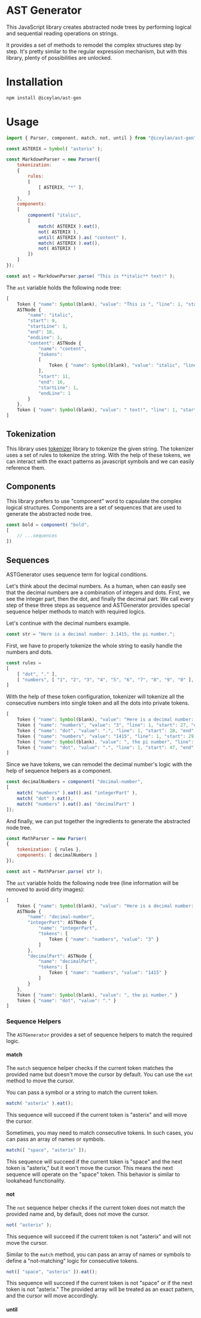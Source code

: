 # AST Generator
This JavaScript library creates abstracted node trees by performing logical and sequential reading operations on strings.

It provides a set of methods to remodel the complex structures step by step. It's pretty similar to the regular expression mechanism, but with this library, plenty of possibilities are unlocked.

# Installation
```bash
npm install @iceylan/ast-gen
```

# Usage
```javascript
import { Parser, component, match, not, until } from "@iceylan/ast-gen";

const ASTERIX = Symbol( "asterix" );

const MarkdownParser = new Parser({
	tokenization:
	{
		rules:
		[
			[ ASTERIX, "*" ],
		]
	},
	components:
	[
		component( "italic",
		[
			match( ASTERIX ).eat(),
			not( ASTERIX ),
			until( ASTERIX ).as( "content" ),
			match( ASTERIX ).eat(),
			not( ASTERIX )
		])
	]
});

const ast = MarkdownParser.parse( "This is **italic** text!" );
```

The `ast` variable holds the following node tree:

```js
[
	Token { "name": Symbol(blank), "value": "This is ", "line": 1, "start": 1, "end": 4 },
	ASTNode {
		"name": "italic",
		"start": 9,
		"startLine": 1,
		"end": 18,
		"endLine": 1,
		"content": ASTNode {
			"name": "content",
			"tokens":
			[
				Token { "name": Symbol(blank), "value": "italic", "line": 1, "start": 11, "end": 16 }
			],
			"start": 11,
			"end": 16,
			"startLine": 1,
			"endLine": 1
		}
	},
	Token { "name": Symbol(blank), "value": " text!", "line": 1, "start": 19, "end": 19 }
]
```

## Tokenization
This library uses [tokenizer](https://github.com/ismailceylan/tokenizer) library to tokenize the given string. The tokenizer uses a set of rules to tokenize the string. With the help of these tokens, we can interact with the exact patterns as javascript symbols and we can easily reference them. 

## Components
This library prefers to use "component" word to capsulate the complex logical structures. Components are a set of sequences that are used to generate the abstracted node tree.

```js
const bold = component( "bold",
[
	// ...sequences	
])
```

## Sequences
ASTGenerator uses sequence term for logical conditions.

Let's think about the decimal numbers. As a human, when can easily see that the decimal numbers are a combination of integers and dots. First, we see the integer part, then the dot, and finally the decimal part. We call every step of these three steps as sequence and ASTGenerator provides special sequence helper methods to match with required logics.

Let's continue with the decimal numbers example.

```js
const str = "Here is a decimal number: 3.1415, the pi number.";
```

First, we have to properly tokenize the whole string to easily handle the numbers and dots.

```js
const rules =
[
	[ "dot", "." ],
	[ "numbers", [ "1", "2", "3", "4", "5", "6", "7", "8", "9", "0" ], { merge: true }],
]
```

With the help of these token configuration, tokenizer will tokenize all the consecutive numbers into single token and all the dots into private tokens.

```js
[
	Token { "name": Symbol(blank), "value": "Here is a decimal number: ", "line": 1, "start": 1, "end": 26 },
	Token { "name": "numbers", "value": "3", "line": 1, "start": 27, "end": 27 },
	Token { "name": "dot", "value": ".", "line": 1, "start": 28, "end": 28 },
	Token { "name": "numbers", "value": "1415", "line": 1, "start": 29, "end": 32 },
	Token { "name": Symbol(blank), "value": ", the pi number", "line": 1, "start": 32, "end": 46 },
	Token { "name": "dot", "value": ".", "line": 1, "start": 47, "end": 47 }
]
```

Since we have tokens, we can remodel the decimal number's logic with the help of sequence helpers as a component.

```js
const decimalNumbers = component( "decimal-number",
[
	match( "numbers" ).eat().as( "integerPart" ),
	match( "dot" ).eat(),
	match( "numbers" ).eat().as( "decimalPart" )
]);
```

And finally, we can put together the ingredients to generate the abstracted node tree.

```js
const MathParser = new Parser(
{
	tokenization: { rules },
	components: [ decimalNumbers ]
});

const ast = MathParser.parse( str );
```

The `ast` variable holds the following node tree (line information will be removed to avoid dirty images):

```js
[
	Token { "name": Symbol(blank), "value": "Here is a decimal number: " },
	ASTNode {
		"name": "decimal-number",
		"integerPart": ASTNode {
			"name": "integerPart",
			"tokens": [
				Token { "name": "numbers", "value": "3" }
			]
		},
		"decimalPart": ASTNode {
			"name": "decimalPart",
			"tokens": [
				Token { "name": "numbers", "value": "1415" }
			]
		}
	},
	Token { "name": Symbol(blank), "value": ", the pi number." }
	Token { "name": "dot", "value": "." }
]
```

### Sequence Helpers
The `ASTGenerator` provides a set of sequence helpers to match the required logic.

#### match
The `match` sequence helper checks if the current token matches the provided name but doesn't move the cursor by default. You can use the `eat` method to move the cursor.

You can pass a symbol or a string to match the current token.

```js
match( "asterix" ).eat();
```

This sequence will succeed if the current token is "asterix" and will move the cursor.

Sometimes, you may need to match consecutive tokens. In such cases, you can pass an array of names or symbols.

```js
match([ "space", "asterix" ]);
```

This sequence will succeed if the current token is "space" and the next token is "asterix," but it won't move the cursor. This means the next sequence will operate on the "space" token. This behavior is similar to lookahead functionality.

#### not
The `not` sequence helper checks if the current token does not match the provided name and, by default, does not move the cursor.

```js
not( "asterix" );
```

This sequence will succeed if the current token is not "asterix" and will not move the cursor.

Similar to the `match` method, you can pass an array of names or symbols to define a "not-matching" logic for consecutive tokens.

```js
not([ "space", "asterix" ]).eat();
```

This sequence will succeed if the current token is not "space" or if the next token is not "asterix." The provided array will be treated as an exact pattern, and the cursor will move accordingly.

#### until
